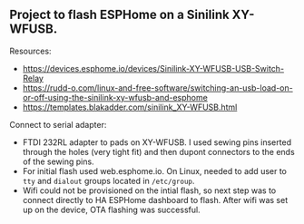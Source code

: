 ## Project to flash ESPHome on a Sinilink XY-WFUSB.

Resources:
+ https://devices.esphome.io/devices/Sinilink-XY-WFUSB-USB-Switch-Relay
+ https://rudd-o.com/linux-and-free-software/switching-an-usb-load-on-or-off-using-the-sinilink-xy-wfusb-and-esphome
+ https://templates.blakadder.com/sinilink_XY-WFUSB.html

Connect to serial adapter:
  - FTDI 232RL adapter to pads on XY-WFUSB. I used sewing pins inserted through the holes (very tight fit) and then dupont connectors to the ends of the sewing pins.
  - For initial flash used web.esphome.io. On Linux, needed to add user to `tty` and `dialout` groups located in `/etc/group`.
  - Wifi could not be provisioned on the intial flash, so next step was to connect directly to HA ESPHome dashboard to flash. After wifi was set up on the device, OTA flashing was successful.
  
